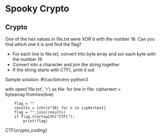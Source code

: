 # Spooky Crypto
## Crypto

One of the hex values in file.txt were XOR'd with the number 16. Can you find which one it is and find the flag?

- For each line in file.txt, convert into byte array and xor each byte with the number 16
- Convert into a character and join the string together
- If the string starts with CTF{, print it out

Sample solution:
#!/usr/bin/env python3

with open('file.txt', 'r') as file:
	for line in file:
		ciphertext = bytearray.fromhex(line)

		flag = ""
		results = [chr(n^16) for n in ciphertext]
		flag = "".join(results)
		if flag.startswith("CTF{"):
			print(flag)

CTF{crypto_coding}

